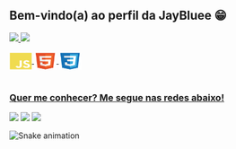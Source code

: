 ## Bem-vindo(a) ao perfil da JayBluee 😁

<div>
   <a href="https://github.com/JayBluee">
   <img height="180em" src="https://github-readme-stats.vercel.app/api?username=JayBluee&show_icons=true&theme=tokyonight&include_all_commits=true&count_private=true"/>
   <img height="180em" src="https://github-readme-stats.vercel.app/api/top-langs/?username=JayBluee&layout=compact&langs_count=6&theme=tokyonight"/>

</div>
<div style="display: inline_block"><br>
  <img align="center" alt="Js" height="30" width="40" src="https://raw.githubusercontent.com/devicons/devicon/master/icons/javascript/javascript-plain.svg">
  <img align="center" alt="HTML" height="30" width="40" src="https://raw.githubusercontent.com/devicons/devicon/master/icons/html5/html5-original.svg">
  <img align="center" alt="CSS" height="30" width="40" src="https://raw.githubusercontent.com/devicons/devicon/master/icons/css3/css3-original.svg">
</div>
 
 <br>
 
  ### Quer me conhecer? Me segue nas redes abaixo!
 
<div> 
  <a href="https://www.instagram.com/imafuckingalpaca/?igshid=qsi8q37vqugy" target="_blank"><img src="https://img.shields.io/badge/-Instagram-%23E4405F?style=for-the-badge&logo=instagram&logoColor=white" target="_blank"></a>
  <a href = "mailto:jujuburity@gmail.com"><img src="https://img.shields.io/badge/-Gmail-%23333?style=for-the-badge&logo=gmail&logoColor=white" target="_blank"></a>
  <a href="https://www.linkedin.com/in/juliana-burity-047182b1/" target="_blank"><img src="https://img.shields.io/badge/-LinkedIn-%230077B5?style=for-the-badge&logo=linkedin&logoColor=white" target="_blank"></a> 
 
  ![Snake animation]([https://github.com/devemdobro/devemdobro/blob/output/github-contribution-grid-snake.svg](https://github.com/roberto-hofstetter/roberto-hofstetter/blob/output/github-contribution-grid-snake.svg)https://github.com/roberto-hofstetter/roberto-hofstetter/blob/output/github-contribution-grid-snake.svg)

</div>
